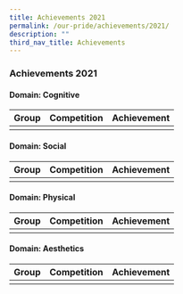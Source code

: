 ```yaml
---
title: Achievements 2021
permalink: /our-pride/achievements/2021/
description: ""
third_nav_title: Achievements
---
```

### **Achievements 2021**
#### **Domain: Cognitive**

| Group | Competition | Achievement |
|:---:|:---:|:---:|
|  |  |  | 

#### **Domain: Social**

| Group | Competition | Achievement |
|:---:|:---:|:---:|
|  |  |  | 

#### **Domain: Physical**

| Group | Competition | Achievement |
|:---:|:---:|:---:|
|  |  |  | 

#### **Domain: Aesthetics**

| Group | Competition | Achievement |
|:---:|:---:|:---:|
|  |  |  | 